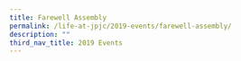 ```yaml
---
title: Farewell Assembly
permalink: /life-at-jpjc/2019-events/farewell-assembly/
description: ""
third_nav_title: 2019 Events
---
```

